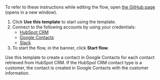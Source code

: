 To refer to these instructions while editing the flow, open [the GitHub page](https://github.com/ot4i/app-connect-templates/tree/main/resources/markdown/Create%20a%20contact%20in%20Google%20Contacts%20for%20each%20HubSpot%20CRM%20contact%20who%20qualifies%20as%20a%20customer_instructions.md) (opens in a new window).

1. Click **Use this template** to start using the template.
2. Connect to the following accounts by using your credentials:
   - [HubSpot CRM](https://ibm.biz/achubspotcrm) 
   - [Google Contacts](https://ibm.biz/acgooglecontacts)
   - [Slack](https://ibm.biz/acslack) 
3. To start the flow, in the banner, click **Start flow**.

Use this template to create a contact in Google Contacts for each contact retrieved from HubSpot CRM. If the HubSpot CRM contact type is a customer, the contact is created in Google Contacts with the customer information.


